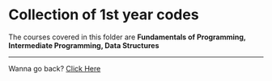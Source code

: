# Collection of 1st year codes

The courses covered in this folder are **Fundamentals of Programming, Intermediate Programming, Data Structures**

---

Wanna go back? [Click Here](https://github.com/Akane625/School-Codes)
